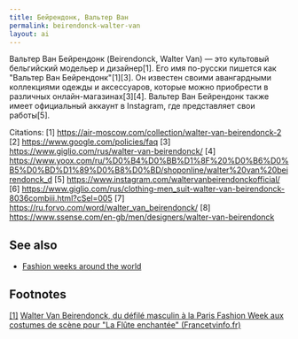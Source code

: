 ```yaml
---
title: Бейрендонк, Вальтер Ван
permalink: beirendonck-walter-van
layout: ai
---
```


Вальтер Ван Бейрендонк (Beirendonck, Walter Van) — это культовый бельгийский модельер и дизайнер[1]. Его имя по-русски пишется как "Вальтер Ван Бейрендонк"[1][3]. Он известен своими авангардными коллекциями одежды и аксессуаров, которые можно приобрести в различных онлайн-магазинах[3][4]. Вальтер Ван Бейрендонк также имеет официальный аккаунт в Instagram, где представляет свои работы[5].

Citations:
[1] https://air-moscow.com/collection/walter-van-beirendonck-2
[2] https://www.google.com/policies/faq
[3] https://www.giglio.com/rus/walter-van-beirendonck/
[4] https://www.yoox.com/ru/%D0%B4%D0%BB%D1%8F%20%D0%B6%D0%B5%D0%BD%D1%89%D0%B8%D0%BD/shoponline/walter%20van%20beirendonck_d
[5] https://www.instagram.com/waltervanbeirendonckofficial/
[6] https://www.giglio.com/rus/clothing-men_suit-walter-van-beirendonck-8036combiii.html?cSel=005
[7] https://ru.forvo.com/word/walter_van_beirendonck/
[8] https://www.ssense.com/en-gb/men/designers/walter-van-beirendonck

## See also

+ [Fashion weeks around the world](fashion-weeks-around-the-world)

## Footnotes

[[1]](#a1) <span id="f1"></span> [Walter Van Beirendonck, du défilé masculin à la Paris Fashion Week aux costumes de scène pour "La Flûte enchantée" (Francetvinfo.fr)](https://culturebox.francetvinfo.fr/mode/style-et-defiles/fashion-week/pret-a-porter-masculin-automne-hiver-2019-2020/walter-van-beirendonck-du-defile-masculin-aux-costumes-de-scene-284292)
